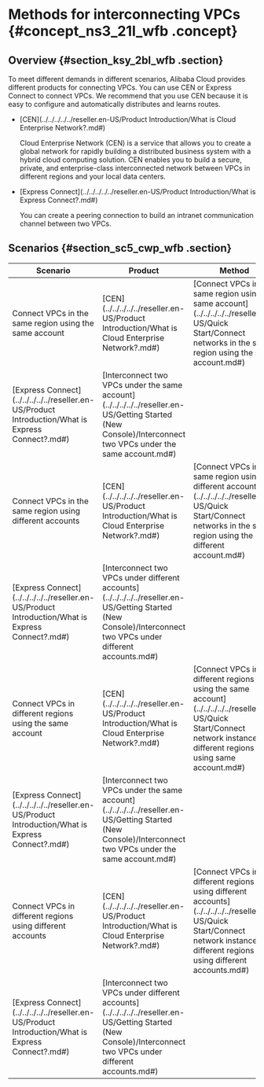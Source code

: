 # Methods for interconnecting VPCs {#concept_ns3_21l_wfb .concept}

## Overview {#section_ksy_2bl_wfb .section}

To meet different demands in different scenarios, Alibaba Cloud provides different products for connecting VPCs. You can use CEN or Express Connect to connect VPCs. We recommend that you use CEN because it is easy to configure and automatically distributes and learns routes.

-   [CEN](../../../../../reseller.en-US/Product Introduction/What is Cloud Enterprise Network?.md#)

    Cloud Enterprise Network \(CEN\) is a service that allows you to create a global network for rapidly building a distributed business system with a hybrid cloud computing solution. CEN enables you to build a secure, private, and enterprise-class interconnected network between VPCs in different regions and your local data centers.

-   [Express Connect](../../../../../reseller.en-US/Product Introduction/What is Express Connect?.md#)

    You can create a peering connection to build an intranet communication channel between two VPCs.


## Scenarios {#section_sc5_cwp_wfb .section}

|Scenario|Product|Method|
|--------|-------|------|
|Connect VPCs in the same region using the same account|[CEN](../../../../../reseller.en-US/Product Introduction/What is Cloud Enterprise Network?.md#)|[Connect VPCs in the same region using the same account](../../../../../reseller.en-US/Quick Start/Connect networks in the same region using the same account.md#)|
|[Express Connect](../../../../../reseller.en-US/Product Introduction/What is Express Connect?.md#)|[Interconnect two VPCs under the same account](../../../../../reseller.en-US/Getting Started (New Console)/Interconnect two VPCs under the same account.md#)|
|Connect VPCs in the same region using different accounts|[CEN](../../../../../reseller.en-US/Product Introduction/What is Cloud Enterprise Network?.md#)|[Connect VPCs in the same region using different accounts](../../../../../reseller.en-US/Quick Start/Connect networks in the same region using the different account.md#)|
|[Express Connect](../../../../../reseller.en-US/Product Introduction/What is Express Connect?.md#)|[Interconnect two VPCs under different accounts](../../../../../reseller.en-US/Getting Started (New Console)/Interconnect two VPCs under different accounts.md#)|
|Connect VPCs in different regions using the same account|[CEN](../../../../../reseller.en-US/Product Introduction/What is Cloud Enterprise Network?.md#)|[Connect VPCs in different regions using the same account](../../../../../reseller.en-US/Quick Start/Connect network instances in different regions using same account.md#)|
|[Express Connect](../../../../../reseller.en-US/Product Introduction/What is Express Connect?.md#)|[Interconnect two VPCs under the same account](../../../../../reseller.en-US/Getting Started (New Console)/Interconnect two VPCs under the same account.md#)|
|Connect VPCs in different regions using different accounts|[CEN](../../../../../reseller.en-US/Product Introduction/What is Cloud Enterprise Network?.md#)|[Connect VPCs in different regions using different accounts](../../../../../reseller.en-US/Quick Start/Connect network instances in different regions using different accounts.md#)|
|[Express Connect](../../../../../reseller.en-US/Product Introduction/What is Express Connect?.md#)|[Interconnect two VPCs under different accounts](../../../../../reseller.en-US/Getting Started (New Console)/Interconnect two VPCs under different accounts.md#)|

